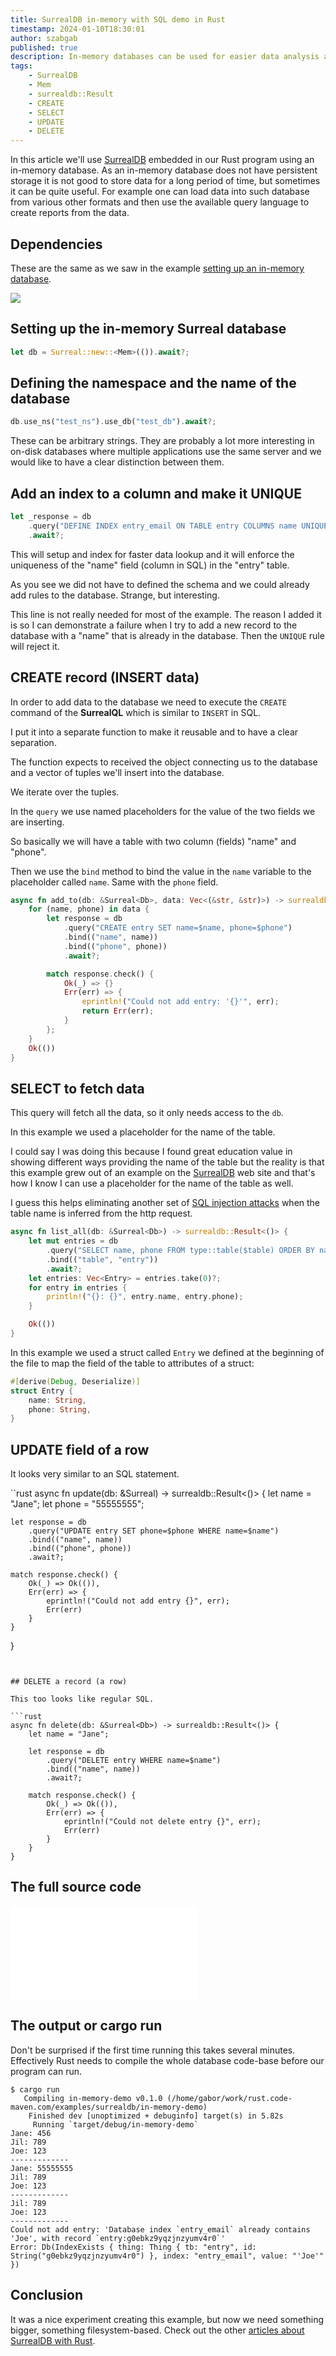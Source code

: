 ```yaml
---
title: SurrealDB in-memory with SQL demo in Rust
timestamp: 2024-01-10T18:30:01
author: szabgab
published: true
description: In-memory databases can be used for easier data analysis and also for showing example without the need to think about the disk.
tags:
    - SurrealDB
    - Mem
    - surrealdb::Result
    - CREATE
    - SELECT
    - UPDATE
    - DELETE
---
```


In this article we'll use [SurrealDB](/surrealdb) embedded in our Rust program using an in-memory database.
As an in-memory database does not have persistent storage it is not good to store data for a long period of time,
but sometimes it can be quite useful. For example one can load data into such database from various other formats
and then use the available query language to create reports from the data.


## Dependencies

These are the same as we saw in the example [setting up an in-memory database](/surrealdb-embedded-with-in-memory-database).

![](examples/surrealdb/in-memory-demo/Cargo.toml)

## Setting up the in-memory Surreal database

```rust
let db = Surreal::new::<Mem>(()).await?;
```

## Defining the namespace and the name of the database

```rust
db.use_ns("test_ns").use_db("test_db").await?;
```

These can be arbitrary strings. They are probably a lot more interesting in on-disk databases where multiple applications
use the same server and we would like to have a clear distinction between them.


## Add an index to a column and make it UNIQUE

```rust
let _response = db
    .query("DEFINE INDEX entry_email ON TABLE entry COLUMNS name UNIQUE")
    .await?;
```

This will setup and index for faster data lookup and it will enforce the uniqueness of the "name" field (column in SQL) in the "entry" table.

As you see we did not have to defined the schema and we could already add rules to the database. Strange, but interesting.

This line is not really needed for most of the example.
The reason I added it is so I can demonstrate a failure when I try to add a new record to the database
with a "name" that is already in the database. Then the `UNIQUE` rule will reject it.

## CREATE record (INSERT data)

In order to add data to the database we need to execute the `CREATE` command of the **SurrealQL** which is similar to `INSERT` in SQL.

I put it into a separate function to make it reusable and to have a clear separation.

The function expects to received the object connecting us to the database and a vector of tuples we'll insert into the database.

We iterate over the tuples.

In the `query` we use named placeholders for the value of the two fields we are inserting.

So basically we will have a table with two column (fields) "name" and "phone".

Then we use the `bind` method to bind the value in the `name` variable to the placeholder called `name`. Same with the `phone` field.


```rust
async fn add_to(db: &Surreal<Db>, data: Vec<(&str, &str)>) -> surrealdb::Result<()> {
    for (name, phone) in data {
        let response = db
            .query("CREATE entry SET name=$name, phone=$phone")
            .bind(("name", name))
            .bind(("phone", phone))
            .await?;

        match response.check() {
            Ok(_) => {}
            Err(err) => {
                eprintln!("Could not add entry: '{}'", err);
                return Err(err);
            }
        };
    }
    Ok(())
}
```

## SELECT to fetch data

This query will fetch all the data, so it only needs access to the `db`.

In this example we used a placeholder for the name of the table.

I could say I was doing this because I found great education value in showing different ways providing the name of the table
but the reality is that this example grew out of an example on the [SurrealDB](https://docs.surrealdb.com/) web site and
that's how I know I can use a placeholder for the name of the table as well.

I guess this helps eliminating another set of [SQL injection attacks](https://bobby-tables.com/) when the table name is inferred from the
http request.


```rust
async fn list_all(db: &Surreal<Db>) -> surrealdb::Result<()> {
    let mut entries = db
        .query("SELECT name, phone FROM type::table($table) ORDER BY name ASC")
        .bind(("table", "entry"))
        .await?;
    let entries: Vec<Entry> = entries.take(0)?;
    for entry in entries {
        println!("{}: {}", entry.name, entry.phone);
    }

    Ok(())
}
```

In this example we used a struct called `Entry` we defined at the beginning of the file to map the field of the table to attributes of a struct:

```rust
#[derive(Debug, Deserialize)]
struct Entry {
    name: String,
    phone: String,
}

```

## UPDATE field of a row


It looks very similar to an SQL statement.

``rust
async fn update(db: &Surreal<Db>) -> surrealdb::Result<()> {
    let name = "Jane";
    let phone = "55555555";

    let response = db
        .query("UPDATE entry SET phone=$phone WHERE name=$name")
        .bind(("name", name))
        .bind(("phone", phone))
        .await?;

    match response.check() {
        Ok(_) => Ok(()),
        Err(err) => {
            eprintln!("Could not add entry {}", err);
            Err(err)
        }
    }
}
```


## DELETE a record (a row)

This too looks like regular SQL.

```rust
async fn delete(db: &Surreal<Db>) -> surrealdb::Result<()> {
    let name = "Jane";

    let response = db
        .query("DELETE entry WHERE name=$name")
        .bind(("name", name))
        .await?;

    match response.check() {
        Ok(_) => Ok(()),
        Err(err) => {
            eprintln!("Could not delete entry {}", err);
            Err(err)
        }
    }
}
```


## The full source code

![](examples/surrealdb/in-memory-demo/src/main.rs)


## The output or cargo run

Don't be surprised if the first time running this takes several minutes. Effectively Rust needs to compile the whole database code-base before our program can run.


```
$ cargo run
   Compiling in-memory-demo v0.1.0 (/home/gabor/work/rust.code-maven.com/examples/surrealdb/in-memory-demo)
    Finished dev [unoptimized + debuginfo] target(s) in 5.82s
     Running `target/debug/in-memory-demo`
Jane: 456
Jil: 789
Joe: 123
-------------
Jane: 55555555
Jil: 789
Joe: 123
-------------
Jil: 789
Joe: 123
-------------
Could not add entry: 'Database index `entry_email` already contains 'Joe', with record `entry:g0ebkz9yqzjnzyumv4r0`'
Error: Db(IndexExists { thing: Thing { tb: "entry", id: String("g0ebkz9yqzjnzyumv4r0") }, index: "entry_email", value: "'Joe'" })
```

## Conclusion

It was a nice experiment creating this example, but now we need something bigger, something filesystem-based. Check out the other [articles about SurrealDB with Rust](/surrealdb).

